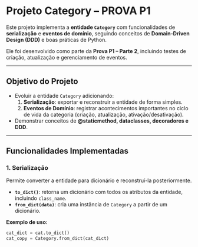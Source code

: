 # Projeto Category – PROVA P1

Este projeto implementa a **entidade `Category`** com funcionalidades de **serialização** e **eventos de domínio**, seguindo conceitos de **Domain-Driven Design (DDD)** e boas práticas de Python.

Ele foi desenvolvido como parte da **Prova P1 – Parte 2**, incluindo testes de criação, atualização e gerenciamento de eventos.

---

## Objetivo do Projeto

- Evoluir a entidade `Category` adicionando:
  1. **Serialização**: exportar e reconstruir a entidade de forma simples.
  2. **Eventos de Domínio**: registrar acontecimentos importantes no ciclo de vida da categoria (criação, atualização, ativação/desativação).
- Demonstrar conceitos de **@staticmethod, dataclasses, decoradores e DDD**.

---

## Funcionalidades Implementadas

### 1. Serialização
Permite converter a entidade para dicionário e reconstruí-la posteriormente.

- **`to_dict()`**: retorna um dicionário com todos os atributos da entidade, incluindo `class_name`.
- **`from_dict(data)`**: cria uma instância de `Category` a partir de um dicionário.

**Exemplo de uso:**

```python
cat_dict = cat.to_dict()
cat_copy = Category.from_dict(cat_dict)
